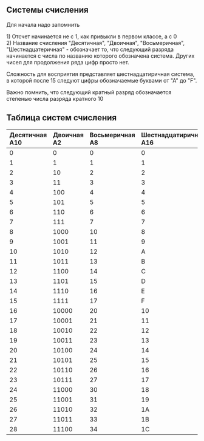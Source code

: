 ## Системы счисления

Для начала надо запомнить

1\) Отсчет начинается не с 1, как привыкли в первом классе, а с 0  
2\) Название счисления "Десятичная", "Двоичная", "Восьмеричная", "Шестнадцатеричная" - обозначает то, что следующий разряда начинается с числа по названию которого обозначена система. Других чисел для продолжения ряда цифр просто нет.

Сложность для восприятия представляет шестнадцатиричная система, в которой после 15 следуют цифры обозначаемые буквами от "А" до "F".

Важно помнить, что следующий кратный разряд обозначается степенью числа разряда кратного 10

## Таблица систем счисления

| Десятичная А10 | Двоичная А2 | Восьмеричная А8 | Шестнадцатиричная А16 |
| :--- | :--- | :--- | :--- |
| 0 | 0 | 0 | 0 |
| 1 | 1 | 1 | 1 |
| 2 | 10 | 2 | 2 |
| 3 | 11 | 3 | 3 |
| 4 | 100 | 4 | 4 |
| 5 | 101 | 5 | 5 |
| 6 | 110 | 6 | 6 |
| 7 | 111 | 7 | 7 |
| 8 | 1000 | 10 | 8 |
| 9 | 1001 | 11 | 9 |
| 10 | 1010 | 12 | A |
| 11 | 1011 | 13 | B |
| 12 | 1100 | 14 | C |
| 13 | 1101 | 15 | D |
| 14 | 1110 | 16 | E |
| 15 | 1111 | 17 | F |
| 16 | 10000 | 20 | 10 |
| 17 | 10001 | 21 | 11 |
| 18 | 10010 | 22 | 12 |
| 19 | 10011 | 23 | 13 |
| 20 | 10100 | 24 | 14 |
| 21 | 10101 | 25 | 15 |
| 22 | 10110 | 26 | 16 |
| 23 | 10111 | 27 | 17 |
| 24 | 11000 | 30 | 18 |
| 25 | 11001 | 31 | 19 |
| 26 | 11010 | 32 | 1A |
| 27 | 11011 | 33 | 1B |
| 28 | 11100 | 34 | 1C |




